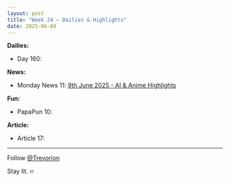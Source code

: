 ```yaml
---
layout: post
title: "Week 24 – Dailies & Highlights"
date: 2025-06-09
---
```


**Dailies:**  
- Day 160: []()

**News:**  
- Monday News 11: [9th June 2025 - AI & Anime Highlights](https://x.com/Trevorion/status/1932070594536739105)

**Fun:**  
- PapaPun 10: []()

**Article:**  
- Article 17: []()

---
Follow [@Trevorion](https://x.com/Trevorion)

Stay lit. 🔥
